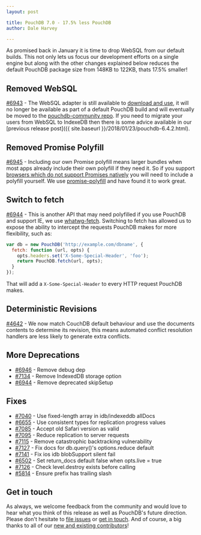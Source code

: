 ```yaml
---
layout: post

title: PouchDB 7.0 - 17.5% less PouchDB
author: Dale Harvey

---
```


As promised back in January it is time to drop WebSQL from our default builds. This not only lets us focus our development efforts on a single engine but along with the other changes explained below reduces the default PouchDB package size from 148KB to 122KB, thats 17.5% smaller!

## Removed WebSQL

[#6943](https://github.com/pouchdb/pouchdb/issues/6943) - The WebSQL adapter is still available to [download and use](https://github.com/pouchdb/pouchdb/releases/tag/7.0.0), it will no longer be available as part of a default PouchDB build and will eventually be moved to the [pouchdb-community repo](https://github.com/pouchdb-community). If you need to migrate your users from WebSQL to IndexeDB then there is some advice available in our [previous release post]({{ site.baseurl }}/2018/01/23/pouchdb-6.4.2.html).

## Removed Promise Polyfill

[#6945](https://github.com/pouchdb/pouchdb/issues/6945) - Including our own Promise polyfill means larger bundles when most apps already include their own polyfill if they need it. So if you support [browsers which do not support Promises natively](https://caniuse.com/#feat=promises) you will need to include a polyfill yourself. We use [promise-polyfill](https://www.npmjs.com/package/promise-polyfill) and have found it to work great.

## Switch to fetch

[#6944](https://github.com/pouchdb/pouchdb/issues/6944) - This is another API that may need polyfilled if you use PouchDB and support IE, we use [whatwg-fetch](https://www.npmjs.com/package/whatwg-fetch). Switching to fetch has allowed us to expose the ability to intercept the requests PouchDB makes for more flexibility, such as:

```js
var db = new PouchDB('http://example.com/dbname', {
  fetch: function (url, opts) {
    opts.headers.set('X-Some-Special-Header', 'foo');
    return PouchDB.fetch(url, opts);
  }
});
```

That will add a `X-Some-Special-Header` to every HTTP request PouchDB makes.

## Deterministic Revisions

[#4642](https://github.com/pouchdb/pouchdb/issues/4642) - We now match CouchDB default behaviour and use the documents contents to determine its revision, this means automated conflict resolution handlers are less likely to generate extra conflicts.

## More Deprecations

- [#6946](https://github.com/pouchdb/pouchdb/issues/6946) - Remove debug dep
- [#7134](https://github.com/pouchdb/pouchdb/issues/7134) - Remove IndexedDB storage option
- [#6944](https://github.com/pouchdb/pouchdb/issues/6944) - Remove deprecated skipSetup

## Fixes

- [#7040](https://github.com/pouchdb/pouchdb/issues/7040) - Use fixed-length array in idb/indexeddb allDocs
- [#6655](https://github.com/pouchdb/pouchdb/issues/6655) - Use consistent types for replication progress values
- [#7085](https://github.com/pouchdb/pouchdb/issues/7085) - Accept old Safari version as valid
- [#7095](https://github.com/pouchdb/pouchdb/issues/7095) - Reduce replication to server requests
- [#7115](https://github.com/pouchdb/pouchdb/issues/7115) - Remove catastrophic backtracking vulnerability
- [#7127](https://github.com/pouchdb/pouchdb/issues/7127) - Fix docs for db.query()'s options.reduce default
- [#7141](https://github.com/pouchdb/pouchdb/issues/7141) - Fix ios idb blobSupport silent fail
- [#6502](https://github.com/pouchdb/pouchdb/issues/6502) - Set return_docs default false when opts.live = true
- [#7126](https://github.com/pouchdb/pouchdb/issues/7126) - Check level.destroy exists before calling
- [#5814](https://github.com/pouchdb/pouchdb/issues/5814) - Ensure prefix has trailing slash

## Get in touch

As always, we welcome feedback from the community and would love to hear what you think of this release as well as PouchDB's future direction. Please don't hesitate to [file issues](https://github.com/pouchdb/pouchdb/issues) or [get in touch](https://github.com/pouchdb/pouchdb/blob/master/CONTRIBUTING.md#get-in-touch). And of course, a big thanks to all of our [new and existing contributors](https://github.com/pouchdb/pouchdb/graphs/contributors)!
